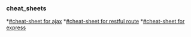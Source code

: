 ### cheat_sheets

*[#cheat-sheet for ajax](https://github.com/540376482yzb/cheat_sheets/blob/master/AJAX.md)
*[#cheat-sheet for restful route](https://drive.google.com/file/d/0BzxWJx1gb9orYm40d3E5bm9pQzg/view)
*[#cheat-sheet for express](https://drive.google.com/file/d/0BzxWJx1gb9orNUpYazBHcDRtRjg/view)
